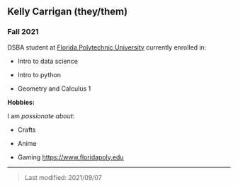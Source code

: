 ## Kelly Carrigan (they/them)

### Fall 2021

DSBA student at [Florida Polytechnic University](https://www.floridapoly.edu) currently enrolled in: 

- Intro to data science

- Intro to python

- Geometry and Calculus 1


**Hobbies:**

I am _passionate about_: 

- Crafts

- Anime

- Gaming
<https://www.floridapoly.edu>

***

> Last modified: 2021/09/07
